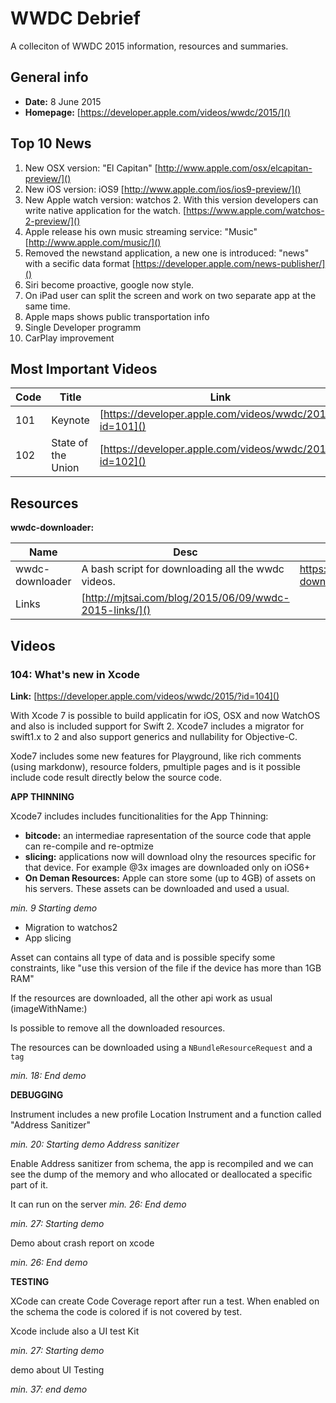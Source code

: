 # WWDC Debrief

A colleciton of WWDC 2015 information, resources and summaries.


## General info

- **Date:** 8 June 2015
- **Homepage:** [https://developer.apple.com/videos/wwdc/2015/]()

## Top 10 News
1. New OSX version: "El Capitan" [http://www.apple.com/osx/elcapitan-preview/]()
2. New iOS version: iOS9 [http://www.apple.com/ios/ios9-preview/]()
3. New Apple watch version: watchos 2. With this version developers can write native application for the watch. [https://www.apple.com/watchos-2-preview/]()
4. Apple release his own music streaming service: "Music"  [http://www.apple.com/music/]()
5. Removed the newstand application, a new one is introduced: "news" with a secific data format [https://developer.apple.com/news-publisher/]()
6. Siri become proactive, google now style. 
7. On iPad user can split the screen and work on two separate app at the same time.
8. Apple maps shows public transportation info
9. Single Developer programm
10. CarPlay improvement

## Most Important Videos

Code  | Title           | Link
----- | --------------- | ---------------- |
101   | Keynote         | [https://developer.apple.com/videos/wwdc/2015/?id=101]()
102   | State of the Union | [https://developer.apple.com/videos/wwdc/2015/?id=102]()






## Resources

**wwdc-downloader:**

Name            | Desc                                               | URL | 
----------------| ---------------------------------------------------|------
wwdc-downloader | A bash script for downloading all the wwdc videos. | https://github.com/ohoachuck/wwdc-downloader
Links | [http://mjtsai.com/blog/2015/06/09/wwdc-2015-links/]()








## Videos

### 104: What's new in Xcode

**Link:** [https://developer.apple.com/videos/wwdc/2015/?id=104]()


With Xcode 7 is possible to build applicatin for iOS, OSX and now WatchOS and also is included support for Swift 2.
Xcode7 includes a migrator for swift1.x to 2 and also support generics and nullability for Objective-C.

Xode7 includes some new features for Playground, like rich comments (using markdonw), resource folders, pmultiple pages and is it possible include code result directly below the source code.

**APP THINNING**

Xcode7 includes includes funcitionalities for the App Thinning:

* **bitcode:** an intermediae rapresentation of the source code that apple can re-compile and re-optmize
* **slicing:** applications now will download olny the resources specific for that device. For example @3x images are downloaded only on iOS6+
* **On Deman Resources:** Apple can store some (up to 4GB) of assets on his servers. These assets can be downloaded and used a usual.

*min. 9 Starting demo*

* Migration to watchos2
* App slicing

Asset can contains all type of data and is possible specify some constraints, like "use this version of the file if the device has more than 1GB RAM"

If the resources are downloaded, all the other api work as usual (imageWithName:)

Is possible to remove all the downloaded resources.

The resources can be downloaded using a `NBundleResourceRequest` and a `tag`

*min. 18: End demo*

**DEBUGGING**

Instrument includes a new profile Location Instrument  and a function called "Address Sanitizer"

*min. 20: Starting demo Address sanitizer*

Enable Address sanitizer from schema, the app is recompiled and we can see the dump of the memory and who allocated or deallocated a specific part of it.


It can run on the server
*min. 26: End demo*



*min. 27: Starting demo*

Demo about crash report on xcode

*min. 26: End demo*


**TESTING**

XCode can create Code Coverage report after run a test. When enabled on the schema the code is colored if is not covered by test.

Xcode include also a UI test Kit

*min. 27: Starting demo*

demo about UI Testing 

*min. 37: end demo*









